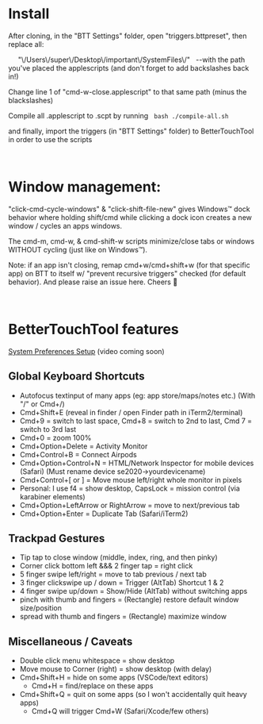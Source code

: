 # Install

After cloning, in the "BTT Settings" folder, open "triggers.bttpreset", then replace all:

&nbsp; &nbsp; &nbsp;"\\/Users\\/super\\/Desktop\\/important\\/SystemFiles\\/" &nbsp; --with the path you've placed the applescripts (and don't forget to add backslashes back in!)

Change line 1 of "cmd-w-close.applescript" to that same path (minus the blackslashes)

Compile all .applescript to .scpt by running &nbsp; `bash ./compile-all.sh`

and finally, import the triggers (in "BTT Settings" folder) to BetterTouchTool in order to use the scripts

&nbsp;

# Window management:

"click-cmd-cycle-windows" & "click-shift-file-new" gives Windows™️ dock behavior where holding shift/cmd while clicking a dock icon creates a new window / cycles an apps windows.

The cmd-m, cmd-w, & cmd-shift-w scripts minimize/close tabs or windows WITHOUT cycling (just like on Windows™️).

Note: if an app isn't closing, remap cmd+w/cmd+shift+w (for that specific app) on BTT to itself w/ "prevent recursive triggers" checked (for default behavior). And please raise an issue here. Cheers 🍺

&nbsp;

# BetterTouchTool features

[System Preferences Setup](https://www.youtube.com/channel/UCBcY4PTKNWXDXTt6RsHGRjQ/videos) (video coming soon)

## Global Keyboard Shortcuts

-   Autofocus textinput of many apps (eg: app store/maps/notes etc.) (With "/" or Cmd+/)
-   Cmd+Shift+E (reveal in finder / open Finder path in iTerm2/terminal)
-   Cmd+9 = switch to last space, Cmd+8 = switch to 2nd to last, Cmd 7 = switch to 3rd last
-   Cmd+0 = zoom 100%
-   Cmd+Option+Delete = Activity Monitor
-   Cmd+Control+B = Connect Airpods
-   Cmd+Option+Control+N = HTML/Network Inspector for mobile devices (Safari) (Must rename device se2020->yourdevicename)
-   Cmd+Control+[ or ] = Move mouse left/right whole monitor in pixels
-   Personal: I use f4 = show desktop, CapsLock = mission control (via karabiner elements)
-   Cmd+Option+LeftArrow or RightArrow = move to next/previous tab
-   Cmd+Option+Enter = Duplicate Tab (Safari/iTerm2)

## Trackpad Gestures

-   Tip tap to close window (middle, index, ring, and then pinky)
-   Corner click bottom left &&& 2 finger tap = right click
-   5 finger swipe left/right = move to tab previous / next tab
-   3 finger clickswipe up / down = Trigger (AltTab) Shortcut 1 & 2
-   4 finger swipe up/down = Show/Hide (AltTab) without switching apps
-   pinch with thumb and fingers = (Rectangle) restore default window size/position
-   spread with thumb and fingers = (Rectangle) maximize window

## Miscellaneous / Caveats

-   Double click menu whitespace = show desktop
-   Move mouse to Corner (right) = show desktop (with delay)
-   Cmd+Shift+H = hide on some apps (VSCode/text editors)
    -   Cmd+H = find/replace on these apps
-   Cmd+Shift+Q = quit on some apps (so I won't accidentally quit heavy apps)
    -   Cmd+Q will trigger Cmd+W (Safari/Xcode/few others)

